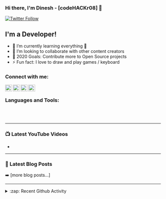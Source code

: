 ### Hi there, I'm Dinesh - [codeHACKr08] 👋

[![Twitter Follow](https://img.shields.io/twitter/follow/thecoderdinesh?color=1DA1F2&logo=twitter&style=for-the-badge)](https://twitter.com/intent/follow?original_referer=https%3A%2F%2Fgithub.com%2FRDinesh0808&screen_name=thecoderdinesh)

## I'm a Developer!

- 🌱 I’m currently learning everything 🤣
- 👯 I’m looking to collaborate with other content creators
- 🥅 2020 Goals: Contribute more to Open Source projects
- ⚡ Fun fact: I love to draw and play games / keyboard


### Connect with me:

[<img align="left" alt="codeHACKr08 | YouTube" width="22px" src="https://cdn.jsdelivr.net/npm/simple-icons@v3/icons/youtube.svg" />][youtube]
[<img align="left" alt="codeHACKr08 | Twitter" width="22px" src="https://cdn.jsdelivr.net/npm/simple-icons@v3/icons/twitter.svg" />][twitter]
[<img align="left" alt="codeHACKr08 | LinkedIn" width="22px" src="https://cdn.jsdelivr.net/npm/simple-icons@v3/icons/linkedin.svg" />][linkedin]
[<img align="left" alt="codeHACKr08| Instagram" width="22px" src="https://cdn.jsdelivr.net/npm/simple-icons@v3/icons/instagram.svg" />][instagram]

<br />

### Languages and Tools:


<br />
<br />

---

### 📺 Latest YouTube Videos

<!-- YOUTUBE:START -->
-
<!-- YOUTUBE:END -->


---

### 📕 Latest Blog Posts

<!-- BLOG-POST-LIST:START -->


➡️ [more blog posts...]

---

<details>
  <summary>:zap: Recent Github Activity</summary>
  


</details>



[twitter]: https://twitter.com/thecoderdinesh
[youtube]: https://www.youtube.com/channel/UCa-bpSMrTJhfsr9Q-1lx8Zg
[instagram]: https://www.instagram.com/dinesh_ceboy/
[linkedin]: https://www.linkedin.com/in/dinesh-ravichandiran/


